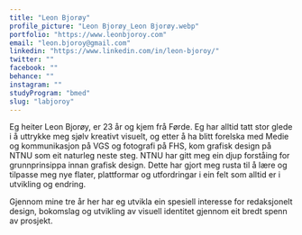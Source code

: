 ```yaml
---
title: "Leon Bjorøy"
profile_picture: "Leon Bjorøy_Leon Bjorøy.webp"
portfolio: "https://www.leonbjoroy.com"
email: "leon.bjoroy@gmail.com"
linkedin: "https://www.linkedin.com/in/leon-bjoroy/"
twitter: ""
facebook: ""
behance: ""
instagram: ""
studyProgram: "bmed"
slug: "labjoroy"
---
```


Eg heiter Leon Bjorøy, er 23 år og kjem frå Førde. Eg har alltid tatt stor glede i å uttrykke meg sjølv kreativt visuelt, og etter å ha blitt forelska med Medie og kommunikasjon på VGS og fotografi på FHS, kom grafisk design på NTNU som eit naturleg neste steg. NTNU har gitt meg ein djup forståing for grunnprinsippa innan grafisk design. Dette har gjort meg rusta til å lære og tilpasse meg nye flater, plattformar og utfordringar i ein felt som alltid er i utvikling og endring.

Gjennom mine tre år her har eg utvikla ein spesiell interesse for redaksjonelt design, bokomslag og utvikling av visuell identitet gjennom eit bredt spenn av prosjekt.
